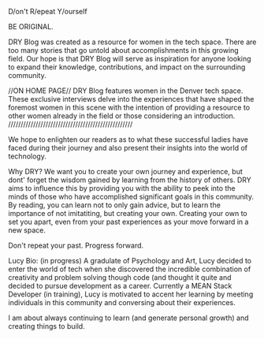 D/on't R/epeat Y/ourself

BE ORIGINAL.

DRY Blog was created as a resource for women in the tech space. There are too many stories that go untold about accomplishments in this growing field. Our hope is that DRY Blog will serve as inspiration for anyone looking to expand their knowledge, contributions, and impact on the surrounding community.


//ON HOME PAGE//
DRY Blog features women in the Denver tech space. These exclusive interviews delve into the experiences that have shaped the foremost women in this scene with the intention of providing a resource to other women already in the field or those considering an introduction.
//////////////////////////////////////////////////

We hope to enlighten our readers as to what these successful ladies have faced during their journey and also present their insights into the world of technology.

Why DRY? We want you to create your own journey and experience, but dont' forget the wisdom gained by learning from the history of others. DRY aims to influence this by providing you with the ability to peek into the minds of those who have accomplished significant goals in this community. By reading, you can learn not to only gain advice, but to learn the importance of not imitatiting, but creating your own. Creating your own to set you apart, even from your past experiences as your move forward in a new space.

Don't repeat your past.
Progress forward.

Lucy Bio: (in progress)
A gradulate of Psychology and Art, Lucy decided to enter the world of tech when she discovered the incredible combination of creativity and problem solving though code (and thought it quite and decided to pursue development as a career. Currently a MEAN Stack Developer (in training), Lucy is motivated to accent her learning by meeting individuals in this community and conversing about their experiences.

I am about always continuing to learn (and generate personal growth) and creating things to build.
